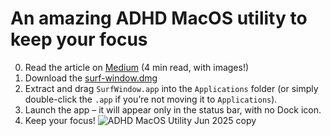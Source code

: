 # An amazing ADHD MacOS utility to keep your focus

0. Read the article on [Medium](https://mikhailov-al.medium.com/an-amazing-adhd-macos-app-for-you-routine-be79eaf3c89e) (4 min read, with images!)
1. Download the [surf-window.dmg](https://github.com/MikhailovAl/surf-window-macos/releases/download/v1.1/surf-window.dmg)
2. Extract and drag `SurfWindow.app` into the `Applications` folder (or simply double-click the `.app` if you’re not moving it to `Applications`).
3. Launch the app – it will appear only in the status bar, with no Dock icon.
4. Keep your focus!
![ADHD MacOS Utility Jun 2025 copy](https://github.com/user-attachments/assets/d43963af-08d8-44a0-b7ad-0292b6dfa62d)
